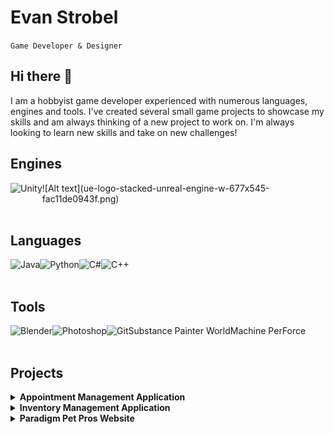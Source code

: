 # Evan Strobel
`Game Developer & Designer`
## Hi there 👋

I am a hobbyist game developer experienced with numerous languages, engines and tools. I've created several small game projects to showcase my skills and am always thinking of a new project to work on. I'm always looking to learn new skills and take on new challenges!

## Engines

<img align="left" alt="Unity" height=50px src="https://cdn.jsdelivr.net/gh/devicons/devicon/icons/unity/unity-original.svg" />
![Alt text](ue-logo-stacked-unreal-engine-w-677x545-fac11de0943f.png)
<br />
<br />




## Languages

<img align="left" alt="Java" height=50px src="https://cdn.jsdelivr.net/gh/devicons/devicon/icons/java/java-original.svg" />
<img align="left" alt="Python" height=50px src="https://cdn.jsdelivr.net/gh/devicons/devicon/icons/python/python-original.svg" />
<img align="left" alt="C#" height=50px src="https://cdn.jsdelivr.net/gh/devicons/devicon/icons/csharp/csharp-original.svg" />
<img align="left" alt="C++" height=50px src="https://cdn.jsdelivr.net/gh/devicons/devicon/icons/cplusplus/cplusplus-original.svg" />
<br />
<br />

## Tools

<img align="left" alt="Blender" height=50px src="https://cdn.jsdelivr.net/gh/devicons/devicon/icons/blender/blender-original.svg" />
<img align="left" alt="Photoshop" height=50px src="https://cdn.jsdelivr.net/gh/devicons/devicon/icons/photoshop/photoshop-plain.svg" />
<img align="left" alt="Git" height=50px src="https://cdn.jsdelivr.net/gh/devicons/devicon/icons/git/git-original.svg" />
Substance Painter
WorldMachine
PerForce
<br />
<br />

## Projects

<details><summary><b>Appointment Management Application</b></summary>
  
  <br />
  
  Java application for managing customers and appointments. 
  - Add new appointment data, including date, time, and business contact
  - Add new customer data, including address and phone number
  - Update and delete data in real time
  - Require login credentials for access
  - All data synced to a MySQL database using inline SQL
  - Data manipulation date/time is logged
  - View schedules for business contacts
  
  ![image](https://user-images.githubusercontent.com/114700491/218199678-b70f6887-caf7-446b-bc77-4ad624259aeb.png)
  ![image](https://user-images.githubusercontent.com/114700491/218200337-f4ed1fa6-adc7-45fb-8790-f21d47e8d884.png)
  ![image](https://user-images.githubusercontent.com/114700491/218200418-0fef858f-a984-4217-b9a1-55b8e4980367.png)
  ![image](https://user-images.githubusercontent.com/114700491/218200464-983beacc-472a-4076-b221-41efb2abda01.png)

  
[Appointment Management Application Repository](/AppointmentManagementApp)
  
</details>

<details><summary><b>Inventory Management Application</b></summary>

  <br />
  
  Java application for managing products and parts.
  - Add, modify and delete parts and products
  - Products include a list of needed parts
  - Filter part and product lists via search bar
  - Detects invalid input
  - Confirmation dialogue boxes
  
  ![image](https://user-images.githubusercontent.com/114700491/218198065-9a7c272a-635f-4954-8fcb-dc5f875c8c9a.png)
  ![image](https://user-images.githubusercontent.com/114700491/218198608-d82f7756-fe52-401d-bee5-74a083a92fc2.png)


  
[Inventory Management System Repository](/InventoryManagementApp)

</details>

<details><summary><b>Paradigm Pet Pros Website</b></summary>
  
  <br />
  
  Website created for a mock pet consultancy.
  - Utilizes HTML5, CSS and JavaScript
  - Navigate between pages via navigation bar
  
  ![image](https://user-images.githubusercontent.com/114700491/218201463-3f1c6782-3d14-4686-8767-4b6b9812db95.png)
  ![image](https://user-images.githubusercontent.com/114700491/218201627-3e852494-9a36-4617-aa18-ded636837e71.png)

  [Paradigm Pet Pros Repository](/ParadigmPetPros)
  
</details>
